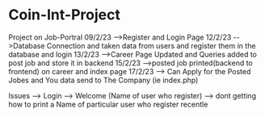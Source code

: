 # Coin-Int-Project
Project on Job-Portral
09/2/23 -->Register and Login Page
12/2/23 -->Database Connection and taken data from users and register them in the database and login
13/2/23 -->Career Page Updated and Queries added to post job and store it in backend
15/2/23 -->posted job printed(backend to frontend) on career and index page
17/2/23 --> Can Apply for the Posted Jobes and You data send to The Company (ie index.php)
 

 Issues --> Login --> Welcome (Name of user who register) --> dont getting how to print a Name of particular user who register recentle 
